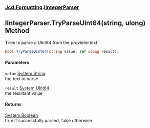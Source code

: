 ### [Jcd.Formatting](Jcd_Formatting.md 'Jcd.Formatting').[IIntegerParser](Jcd_Formatting_IIntegerParser.md 'Jcd.Formatting.IIntegerParser')
## IIntegerParser.TryParseUInt64(string, ulong) Method
Tries to parse a UInt64 from the provided text.  
```csharp
bool TryParseUInt64(string value, ref ulong result);
```
#### Parameters
<a name='Jcd_Formatting_IIntegerParser_TryParseUInt64(string_ulong)_value'></a>
`value` [System.String](https://docs.microsoft.com/en-us/dotnet/api/System.String 'System.String')  
the text to parse
  
<a name='Jcd_Formatting_IIntegerParser_TryParseUInt64(string_ulong)_result'></a>
`result` [System.UInt64](https://docs.microsoft.com/en-us/dotnet/api/System.UInt64 'System.UInt64')  
the resultant value
  
#### Returns
[System.Boolean](https://docs.microsoft.com/en-us/dotnet/api/System.Boolean 'System.Boolean')  
true if successfully parsed, false otherwise
